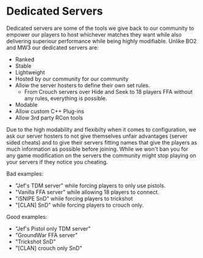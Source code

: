# Dedicated Servers

Dedicated servers are some of the tools we give back to our community to empower our players to host whichever matches they want while also delivering superiour performance while being highly modifiable.
Unlike BO2 and MW3 our dedicated servers are:
* Ranked 
* Stable
* Lightweight
* Hosted by our community for our community
* Allow the server hosters to define their own set rules.
  * From Crouch servers over Hide and Seek to 18 players FFA without any rules, everything is possible.
* Modable
* Allow custom C++ Plug-ins
* Allow 3rd party RCon tools

Due to the high modability and flexibilty when it comes to configuration, we ask our server hosters to not give themselves unfair advantages (server sided cheats) and to give their servers fitting names that give the players as much information as possible before joining. While we won't ban you for any game modification on the servers the community might stop playing on your servers if they notice you cheating.

 Bad examples:
 * "Jef's TDM server" while forcing players to only use pistols.
 * "Vanilla FFA server" while allowing 18 players to connect.
 * "iSNIPE SnD" while forcing players to trickshot
 * "[CLAN] SnD" while forcing players to crouch only.

 Good examples:
 * "Jef's Pistol only TDM server"
 * "GroundWar FFA server"
 * "Trickshot SnD"
 * "[CLAN] crouch only SnD"